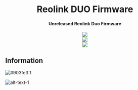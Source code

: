 <h1 align="center">Reolink DUO Firmware</h1>

<h4 align="center">Unreleased Reolink Duo Firmware</h4>

<p align="center">
  <a href="#"><img src="https://img.shields.io/badge/firmware-unreleased-orange?style=for-the-badge&logo=appveyor"></a><br>
  <a href="#"><img src="https://img.shields.io/badge/version-v3.0.0.804_22011737-blue?style=for-the-badge&logo=appveyor"></a><br>
  <a href="#"><img src="https://img.shields.io/badge/details-IPC_528B174MPS19E1W02100000001-red?style=for-the-badge&logo=appveyor"></a><br>
</p>

## Information

![#903fe3](https://placehold.it/15/903fe3/000000?text=+) 1 <br />

![alt-text-1](# "title-1")
